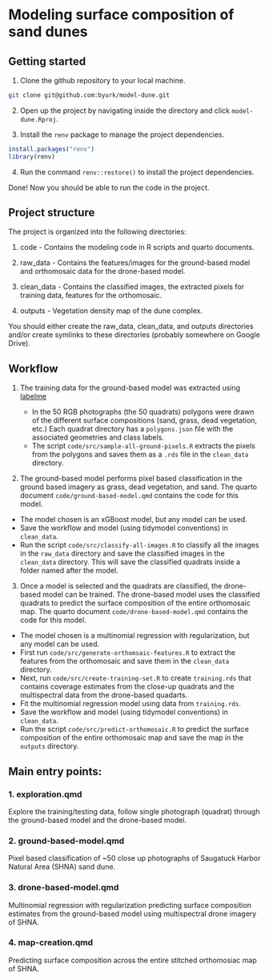 # Modeling surface composition of sand dunes

## Getting started 

1. Clone the github repository to your local machine.

```bash
git clone git@github.com:byurk/model-dune.git
```

2. Open up the project by navigating inside the directory and click ```model-dune.Rproj```.

3. Install the ```renv``` package to manage the project dependencies.

```R
install.packages("renv")
library(renv)
```
4. Run the command ```renv::restore()``` to install the project dependencies.

Done! Now you should be able to run the code in the project.


## Project structure

The project is organized into the following directories:

1. code - Contains the modeling code in R scripts and quarto documents.

2. raw_data - Contains the features/images for the ground-based model and orthomosaic data for the drone-based model.

3. clean_data - Contains the classified images, the extracted pixels for training data, features for the orthomosaic.

4. outputs - Vegetation density map of the dune complex.


You should either create the raw_data, clean_data, and outputs directories and/or create symlinks to these directories (probably  somewhere on Google Drive).



## Workflow

1. The training data for the ground-based model was extracted using [labelme](https://github.com/labelmeai/labelme)
    - In the 50 RGB photographs (the 50 quadrats) polygons were drawn of the different surface compositions (sand, grass, dead vegetation, etc.) Each quadrat directory has a ```polygons.json``` file with the associated geometries and class labels.
    - The script ```code/src/sample-all-ground-pixels.R``` extracts the pixels from the polygons and saves them as a ```.rds``` file in the ```clean_data``` directory.


2. The ground-based model performs pixel based classification in the ground based imagery as grass, dead vegetation, and sand. The quarto document ```code/ground-based-model.qmd``` contains the code for this model.

 - The model chosen is an xGBoost model, but any model can be used.
 - Save the workflow and model (using tidymodel conventions) in ```clean_data```.
 - Run the script ```code/src/classify-all-images.R``` to classify all the images in the ```raw_data``` directory and save the classified images in the ```clean_data``` directory. This will save the classified quadrats inside a folder named after the model.
 

3. Once a model is selected and the quadrats are classified, the drone-based model can be trained. The drone-based model uses the classified quadrats to predict the surface composition of the entire orthomosaic map. The quarto document ```code/drone-based-model.qmd``` contains the code for this model.

 - The model chosen is a multinomial regression with regularization, but any model can be used.
 - First run ```code/src/generate-orthomsaic-features.R``` to extract the features from the orthomosaic and save them in the ```clean_data``` directory.
 - Next, run ```code/src/create-training-set.R``` to create ```training.rds``` that contains coverage estimates from the close-up quadrats and the multispectral data from the drone-based quadarts.
 - Fit the multinomial regression model using  data from ```training.rds```.
 - Save the workflow and model (using tidymodel conventions) in ```clean_data```.
 - Run the script ```code/src/predict-orthomosaic.R``` to predict the surface composition of the entire orthomosaic map and save the map in the ```outputs``` directory.


## Main entry points:

### 1. exploration.qmd

Explore the training/testing data, follow single photograph (quadrat) through the ground-based model and the drone-based model.

### 2. ground-based-model.qmd

Pixel based classification of \~50 close up photographs of Saugatuck Harbor Natural Area (SHNA) sand dune.

### 3. drone-based-model.qmd

Multinomial regression with regularization predicting surface composition estimates from the ground-based model using multispectral drone imagery of SHNA.

### 4. map-creation.qmd

Predicting surface composition across the entire stitched orthomosiac map of SHNA.
